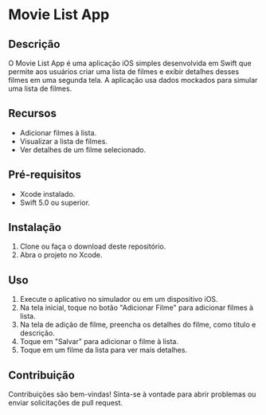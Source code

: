 # Movie List App

## Descrição
O Movie List App é uma aplicação iOS simples desenvolvida em Swift que permite aos usuários criar uma lista de filmes e exibir detalhes desses filmes em uma segunda tela. A aplicação usa dados mockados para simular uma lista de filmes.

## Recursos
- Adicionar filmes à lista.
- Visualizar a lista de filmes.
- Ver detalhes de um filme selecionado.

## Pré-requisitos
- Xcode instalado.
- Swift 5.0 ou superior.

## Instalação
1. Clone ou faça o download deste repositório.
2. Abra o projeto no Xcode.

## Uso
1. Execute o aplicativo no simulador ou em um dispositivo iOS.
2. Na tela inicial, toque no botão "Adicionar Filme" para adicionar filmes à lista.
3. Na tela de adição de filme, preencha os detalhes do filme, como título e descrição.
4. Toque em "Salvar" para adicionar o filme à lista.
5. Toque em um filme da lista para ver mais detalhes.

## Contribuição
Contribuições são bem-vindas! Sinta-se à vontade para abrir problemas ou enviar solicitações de pull request.
